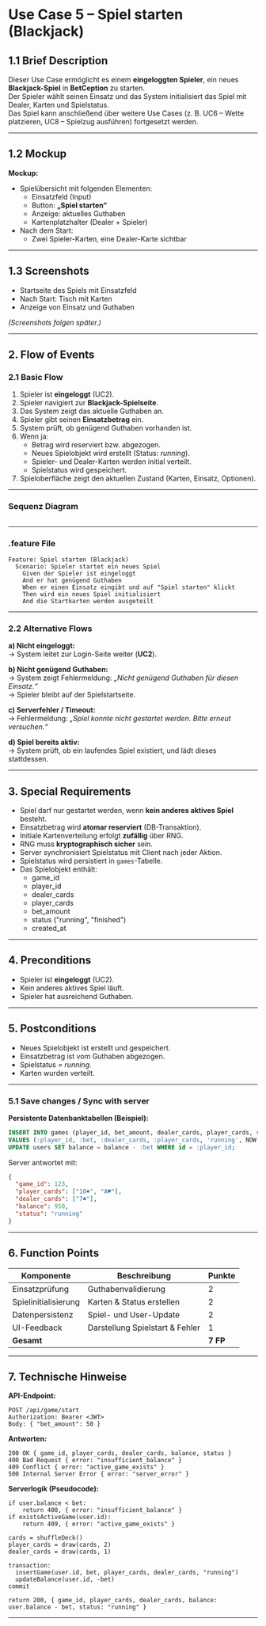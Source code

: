# Use Case 5 – Spiel starten (Blackjack)

## 1.1 Brief Description
Dieser Use Case ermöglicht es einem **eingeloggten Spieler**, ein neues **Blackjack-Spiel** in **BetCeption** zu starten.  
Der Spieler wählt seinen Einsatz und das System initialisiert das Spiel mit Dealer, Karten und Spielstatus.  
Das Spiel kann anschließend über weitere Use Cases (z. B. UC6 – Wette platzieren, UC8 – Spielzug ausführen) fortgesetzt werden.

---

## 1.2 Mockup
**Mockup:**  
- Spielübersicht mit folgenden Elementen:
  - Einsatzfeld (Input)
  - Button: **„Spiel starten“**
  - Anzeige: aktuelles Guthaben
  - Kartenplatzhalter (Dealer + Spieler)
- Nach dem Start:
  - Zwei Spieler-Karten, eine Dealer-Karte sichtbar


---

## 1.3 Screenshots
- Startseite des Spiels mit Einsatzfeld  
- Nach Start: Tisch mit Karten  
- Anzeige von Einsatz und Guthaben  

*(Screenshots folgen später.)*

---

## 2. Flow of Events

### 2.1 Basic Flow
1. Spieler ist **eingeloggt** (UC2).  
2. Spieler navigiert zur **Blackjack-Spielseite**.  
3. Das System zeigt das aktuelle Guthaben an.  
4. Spieler gibt seinen **Einsatzbetrag** ein.  
5. System prüft, ob genügend Guthaben vorhanden ist.  
6. Wenn ja:
   - Betrag wird reserviert bzw. abgezogen.
   - Neues Spielobjekt wird erstellt (Status: *running*).
   - Spieler- und Dealer-Karten werden initial verteilt.
   - Spielstatus wird gespeichert.
7. Spieloberfläche zeigt den aktuellen Zustand (Karten, Einsatz, Optionen).

---

### Sequenz Diagram
```

```

---

### .feature File
```
Feature: Spiel starten (Blackjack)
  Scenario: Spieler startet ein neues Spiel
    Given der Spieler ist eingeloggt
    And er hat genügend Guthaben
    When er einen Einsatz eingibt und auf "Spiel starten" klickt
    Then wird ein neues Spiel initialisiert
    And die Startkarten werden ausgeteilt
```

---

### 2.2 Alternative Flows

**a) Nicht eingeloggt:**  
→ System leitet zur Login-Seite weiter (**UC2**).

**b) Nicht genügend Guthaben:**  
→ System zeigt Fehlermeldung: *„Nicht genügend Guthaben für diesen Einsatz.“*  
→ Spieler bleibt auf der Spielstartseite.

**c) Serverfehler / Timeout:**  
→ Fehlermeldung: *„Spiel konnte nicht gestartet werden. Bitte erneut versuchen.“*

**d) Spiel bereits aktiv:**  
→ System prüft, ob ein laufendes Spiel existiert, und lädt dieses stattdessen.

---

## 3. Special Requirements
- Spiel darf nur gestartet werden, wenn **kein anderes aktives Spiel** besteht.  
- Einsatzbetrag wird **atomar reserviert** (DB-Transaktion).  
- Initiale Kartenverteilung erfolgt **zufällig** über RNG.  
- RNG muss **kryptographisch sicher** sein.  
- Server synchronisiert Spielstatus mit Client nach jeder Aktion.  
- Spielstatus wird persistiert in `games`-Tabelle.  
- Das Spielobjekt enthält:
  - game_id  
  - player_id  
  - dealer_cards  
  - player_cards  
  - bet_amount  
  - status ("running", "finished")  
  - created_at  

---

## 4. Preconditions
- Spieler ist **eingeloggt** (UC2).  
- Kein anderes aktives Spiel läuft.  
- Spieler hat ausreichend Guthaben.

---

## 5. Postconditions
- Neues Spielobjekt ist erstellt und gespeichert.  
- Einsatzbetrag ist vom Guthaben abgezogen.  
- Spielstatus = *running*.  
- Karten wurden verteilt.

---

### 5.1 Save changes / Sync with server
**Persistente Datenbanktabellen (Beispiel):**
```sql
INSERT INTO games (player_id, bet_amount, dealer_cards, player_cards, status, created_at)
VALUES (:player_id, :bet, :dealer_cards, :player_cards, 'running', NOW());
UPDATE users SET balance = balance - :bet WHERE id = :player_id;
```

Server antwortet mit:
```json
{
  "game_id": 123,
  "player_cards": ["10♠", "A♥"],
  "dealer_cards": ["7♣"],
  "balance": 950,
  "status": "running"
}
```

---

## 6. Function Points
| Komponente | Beschreibung | Punkte |
|-------------|---------------|--------|
| Einsatzprüfung | Guthabenvalidierung | 2 |
| Spielinitialisierung | Karten & Status erstellen | 2 |
| Datenpersistenz | Spiel- und User-Update | 2 |
| UI-Feedback | Darstellung Spielstart & Fehler | 1 |
| **Gesamt** |  | **7 FP** |

---

## 7. Technische Hinweise
**API-Endpoint:**
```
POST /api/game/start
Authorization: Bearer <JWT>
Body: { "bet_amount": 50 }
```

**Antworten:**
```
200 OK { game_id, player_cards, dealer_cards, balance, status }
400 Bad Request { error: "insufficient_balance" }
409 Conflict { error: "active_game_exists" }
500 Internal Server Error { error: "server_error" }
```

**Serverlogik (Pseudocode):**
```pseudo
if user.balance < bet:
    return 400, { error: "insufficient_balance" }
if existsActiveGame(user.id):
    return 409, { error: "active_game_exists" }

cards = shuffleDeck()
player_cards = draw(cards, 2)
dealer_cards = draw(cards, 1)

transaction:
  insertGame(user.id, bet, player_cards, dealer_cards, "running")
  updateBalance(user.id, -bet)
commit

return 200, { game_id, player_cards, dealer_cards, balance: user.balance - bet, status: "running" }
```

---

